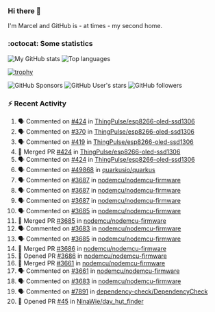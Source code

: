 ### Hi there 👋

I'm Marcel and GitHub is - at times - my second home.

<!--
**marcelstoer/marcelstoer** is a ✨ _special_ ✨ repository because its `README.md` (this file) appears on your GitHub profile.

Here are some ideas to get you started:

- 🔭 I’m currently working on ...
- 🌱 I’m currently learning ...
- 👯 I’m looking to collaborate on ...
- 🤔 I’m looking for help with ...
- 💬 Ask me about ...
- 📫 How to reach me: ...
- 😄 Pronouns: ...
- ⚡ Fun fact: ...
-->

### :octocat: Some statistics

<!-- https://github.com/anuraghazra/github-readme-stats -->

![My GitHub stats](https://github-readme-stats.vercel.app/api?username=marcelstoer&count_private=true&show_icons=true&hide_title=true)
![Top languages](https://github-readme-stats.vercel.app/api/top-langs/?username=marcelstoer&layout=compact&count_private=true&show_icons=true&hide_title=true&langs_count=10)

[![trophy](https://github-profile-trophy.vercel.app/?username=marcelstoer)](https://github.com/marcelstoer)

![GitHub Sponsors](https://img.shields.io/github/sponsors/marcelstoer?style=social)
![GitHub User's stars](https://img.shields.io/github/stars/marcelstoer?style=social)
![GitHub followers](https://img.shields.io/github/followers/marcelstoer?style=social)

### :zap: Recent Activity

<!--START_SECTION:activity-->
1. 🗣 Commented on [#424](https://github.com/ThingPulse/esp8266-oled-ssd1306/pull/424#issuecomment-3278874781) in [ThingPulse/esp8266-oled-ssd1306](https://github.com/ThingPulse/esp8266-oled-ssd1306)
2. 🗣 Commented on [#370](https://github.com/ThingPulse/esp8266-oled-ssd1306/issues/370#issuecomment-3278824587) in [ThingPulse/esp8266-oled-ssd1306](https://github.com/ThingPulse/esp8266-oled-ssd1306)
3. 🗣 Commented on [#419](https://github.com/ThingPulse/esp8266-oled-ssd1306/issues/419#issuecomment-3278823899) in [ThingPulse/esp8266-oled-ssd1306](https://github.com/ThingPulse/esp8266-oled-ssd1306)
4. 🎉 Merged PR [#424](https://github.com/ThingPulse/esp8266-oled-ssd1306/pull/424) in [ThingPulse/esp8266-oled-ssd1306](https://github.com/ThingPulse/esp8266-oled-ssd1306)
5. 🗣 Commented on [#424](https://github.com/ThingPulse/esp8266-oled-ssd1306/pull/424#issuecomment-3278076810) in [ThingPulse/esp8266-oled-ssd1306](https://github.com/ThingPulse/esp8266-oled-ssd1306)
6. 🗣 Commented on [#49868](https://github.com/quarkusio/quarkus/pull/49868#issuecomment-3269945526) in [quarkusio/quarkus](https://github.com/quarkusio/quarkus)
7. 🗣 Commented on [#3687](https://github.com/nodemcu/nodemcu-firmware/pull/3687#issuecomment-3249667054) in [nodemcu/nodemcu-firmware](https://github.com/nodemcu/nodemcu-firmware)
8. 🗣 Commented on [#3687](https://github.com/nodemcu/nodemcu-firmware/pull/3687#issuecomment-3248944854) in [nodemcu/nodemcu-firmware](https://github.com/nodemcu/nodemcu-firmware)
9. 🗣 Commented on [#3687](https://github.com/nodemcu/nodemcu-firmware/pull/3687#issuecomment-3247942544) in [nodemcu/nodemcu-firmware](https://github.com/nodemcu/nodemcu-firmware)
10. 🗣 Commented on [#3685](https://github.com/nodemcu/nodemcu-firmware/pull/3685#issuecomment-3239538719) in [nodemcu/nodemcu-firmware](https://github.com/nodemcu/nodemcu-firmware)
11. 🎉 Merged PR [#3685](https://github.com/nodemcu/nodemcu-firmware/pull/3685) in [nodemcu/nodemcu-firmware](https://github.com/nodemcu/nodemcu-firmware)
12. 🗣 Commented on [#3683](https://github.com/nodemcu/nodemcu-firmware/pull/3683#issuecomment-3234770145) in [nodemcu/nodemcu-firmware](https://github.com/nodemcu/nodemcu-firmware)
13. 🗣 Commented on [#3685](https://github.com/nodemcu/nodemcu-firmware/pull/3685#issuecomment-3234628392) in [nodemcu/nodemcu-firmware](https://github.com/nodemcu/nodemcu-firmware)
14. 🎉 Merged PR [#3686](https://github.com/nodemcu/nodemcu-firmware/pull/3686) in [nodemcu/nodemcu-firmware](https://github.com/nodemcu/nodemcu-firmware)
15. 💪 Opened PR [#3686](https://github.com/nodemcu/nodemcu-firmware/pull/3686) in [nodemcu/nodemcu-firmware](https://github.com/nodemcu/nodemcu-firmware)
16. 🎉 Merged PR [#3661](https://github.com/nodemcu/nodemcu-firmware/pull/3661) in [nodemcu/nodemcu-firmware](https://github.com/nodemcu/nodemcu-firmware)
17. 🗣 Commented on [#3661](https://github.com/nodemcu/nodemcu-firmware/pull/3661#issuecomment-3234249967) in [nodemcu/nodemcu-firmware](https://github.com/nodemcu/nodemcu-firmware)
18. 🗣 Commented on [#3683](https://github.com/nodemcu/nodemcu-firmware/pull/3683#issuecomment-3234246244) in [nodemcu/nodemcu-firmware](https://github.com/nodemcu/nodemcu-firmware)
19. 🗣 Commented on [#7891](https://github.com/dependency-check/DependencyCheck/issues/7891#issuecomment-3233949294) in [dependency-check/DependencyCheck](https://github.com/dependency-check/DependencyCheck)
20. 💪 Opened PR [#45](https://github.com/NinaWie/dav_hut_finder/pull/45) in [NinaWie/dav_hut_finder](https://github.com/NinaWie/dav_hut_finder)
<!--END_SECTION:activity-->

